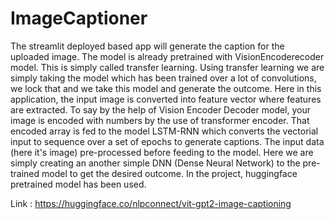 # ImageCaptioner

The streamlit deployed based app will generate the caption for the uploaded image. The model is already pretrained with VisionEncoderecoder model. This is simply called transfer learning. Using transfer learning we are simply taking the model which has been trained over a lot of convolutions, we lock that and we take this model and generate the outcome. Here in this application, the input image is converted into feature vector where features are extracted. To say by the help of Vision Encoder Decoder model, your image is encoded with numbers by the use of transformer encoder. That encoded array is fed to the model LSTM-RNN which converts the vectorial input to sequence over a set of epochs to generate captions. The input data (here it's image) pre-processed before feeding to the model. Here we are simply creating an another simple DNN (Dense Neural Network) to the pre-trained model to get the desired outcome. In the project, huggingface pretrained model has been used.

Link :
https://huggingface.co/nlpconnect/vit-gpt2-image-captioning
